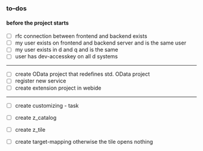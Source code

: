 
### to–dos 
#### before the project starts
- [ ] rfc connection between frontend and backend exists
- [ ] my user exists on frontend and backend server and is the same user
- [ ] my user exists in d and q and is the same
- [ ] user has dev-accesskey on all d systems
____________________________________
- [ ] create OData project that redefines std. OData project 
- [ ] register new service
- [ ] create extension project in webide
__________________________________
- [ ] create customizing - task
- [ ] create z_catalog
- [ ] create z_tile
- [ ] create target-mapping otherwise the tile opens nothing 

